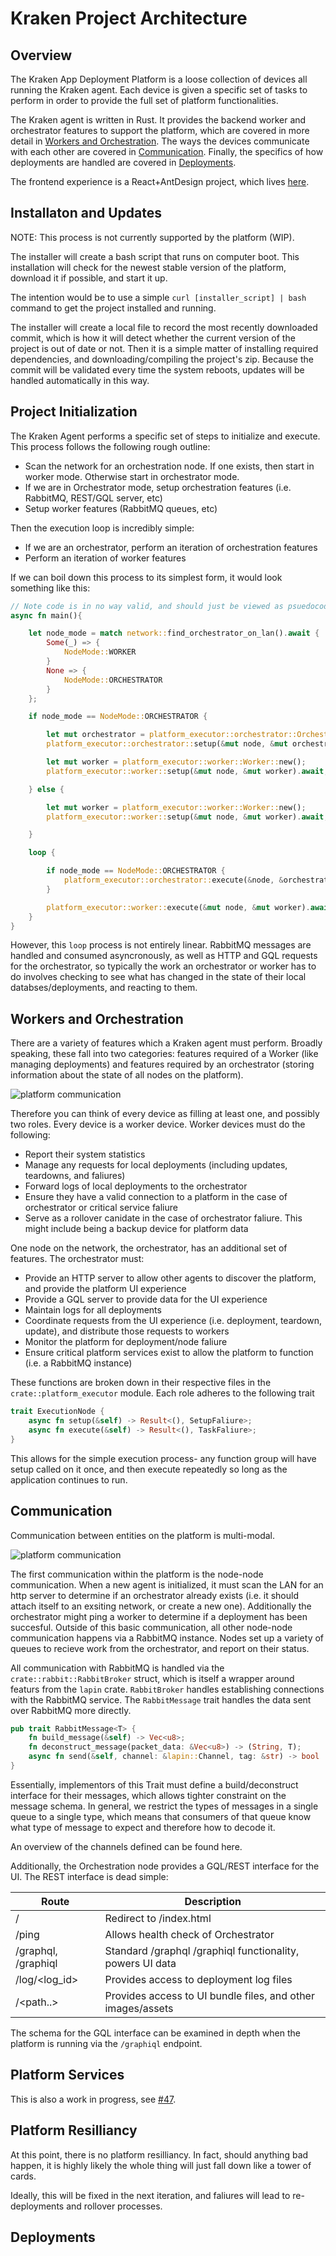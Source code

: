 # Kraken Project Architecture

## Overview

The Kraken App Deployment Platform is a loose collection of devices all running the Kraken agent. Each device is given a specific set of tasks to perform in order to provide the full set of platform functionalities.

The Kraken agent is written in Rust. It provides the backend worker and orchestrator features to support the platform, which are covered in more detail in [Workers and Orchestration](##Workers-and-Orchestration). The ways the devices communicate with each other are covered in [Communication](##Communication). Finally, the specifics of how deployments are handled are covered in [Deployments](##Deployments).

The frontend experience is a React+AntDesign project, which lives [here](https://github.com/ethanshry/Kraken-UI).

## Installaton and Updates

NOTE: This process is not currently supported by the platform (WIP).

The installer will create a bash script that runs on computer boot. This installation will check for the newest stable version of the platform, download it if possible, and start it up.

The intention would be to use a simple `curl [installer_script] | bash` command to get the project installed and running.

The installer will create a local file to record the most recently downloaded commit, which is how it will detect whether the current version of the project is out of date or not. Then it is a simple matter of installing required dependencies, and downloading/compiling the project's zip. Because the commit will be validated every time the system reboots, updates will be handled automatically in this way.

## Project Initialization

The Kraken Agent performs a specific set of steps to initialize and execute. This process follows the following rough outline:

- Scan the network for an orchestration node. If one exists, then start in worker mode. Otherwise start in orchestrator mode.
- If we are in Orchestrator mode, setup orchestration features (i.e. RabbitMQ, REST/GQL server, etc)
- Setup worker features (RabbitMQ queues, etc)

Then the execution loop is incredibly simple:

- If we are an orchestrator, perform an iteration of orchestration features
- Perform an iteration of worker features

If we can boil down this process to its simplest form, it would look something like this:

```rust
// Note code is in no way valid, and should just be viewed as psuedocode with a rust flair
async fn main(){

    let node_mode = match network::find_orchestrator_on_lan().await {
        Some(_) => {
            NodeMode::WORKER
        }
        None => {
            NodeMode::ORCHESTRATOR
        }
    };

    if node_mode == NodeMode::ORCHESTRATOR {

        let mut orchestrator = platform_executor::orchestrator::Orchestrator::new();
        platform_executor::orchestrator::setup(&mut node, &mut orchestrator).await

        let mut worker = platform_executor::worker::Worker::new();
        platform_executor::worker::setup(&mut node, &mut worker).await;

    } else {

        let mut worker = platform_executor::worker::Worker::new();
        platform_executor::worker::setup(&mut node, &mut worker).await;

    }

    loop {

        if node_mode == NodeMode::ORCHESTRATOR {
            platform_executor::orchestrator::execute(&node, &orchestrator).await
        }

        platform_executor::worker::execute(&mut node, &mut worker).await
    }
}
```

However, this `loop` process is not entirely linear. RabbitMQ messages are handled and consumed asyncronously, as well as HTTP and GQL requests for the orchestrator, so typically the work an orchestrator or worker has to do involves checking to see what has changed in the state of their local databses/deployments, and reacting to them.

## Workers and Orchestration

There are a variety of features which a Kraken agent must perform. Broadly speaking, these fall into two categories: features required of a Worker (like managing deployments) and features required by an orchestrator (storing information about the state of all nodes on the platform).

![platform communication](../images/platform_node_roles.png)

Therefore you can think of every device as filling at least one, and possibly two roles. Every device is a worker device. Worker devices must do the following:

- Report their system statistics
- Manage any requests for local deployments (including updates, teardowns, and faliures)
- Forward logs of local deployments to the orchestrator
- Ensure they have a valid connection to a platform in the case of orchestrator or critical service faliure
- Serve as a rollover canidate in the case of orchestrator faliure. This might include being a backup device for platform data

One node on the network, the orchestrator, has an additional set of features. The orchestrator must:

- Provide an HTTP server to allow other agents to discover the platform, and provide the platform UI experience
- Provide a GQL server to provide data for the UI experience
- Maintain logs for all deployments
- Coordinate requests from the UI experience (i.e. deployment, teardown, update), and distribute those requests to workers
- Monitor the platform for deployment/node faliure
- Ensure critical platform services exist to allow the platform to function (i.e. a RabbitMQ instance)

These functions are broken down in their respective files in the `crate::platform_executor` module. Each role adheres to the following trait

```rust
trait ExecutionNode {
    async fn setup(&self) -> Result<(), SetupFaliure>;
    async fn execute(&self) -> Result<(), TaskFaliure>;
}
```

This allows for the simple execution process- any function group will have setup called on it once, and then execute repeatedly so long as the application continues to run.

## Communication

Communication between entities on the platform is multi-modal.

![platform communication](../images/platform_communication.png)

The first communication within the platform is the node-node communication. When a new agent is initialized, it must scan the LAN for an http server to determine if an orchestrator already exists (i.e. it should attach itself to an exsiting network, or create a new one). Additionally the orchestrator might ping a worker to determine if a deployment has been succesful. Outside of this basic communication, all other node-node communication happens via a RabbitMQ instance. Nodes set up a variety of queues to recieve work from the orchestrator, and report on their status.

All communication with RabbitMQ is handled via the `crate::rabbit::RabbitBroker` struct, which is itself a wrapper around featurs from the `lapin` crate. `RabbitBroker` handles establishing connections with the RabbitMQ service. The `RabbitMessage` trait handles the data sent over RabbitMQ more directly.

```rust
pub trait RabbitMessage<T> {
    fn build_message(&self) -> Vec<u8>;
    fn deconstruct_message(packet_data: &Vec<u8>) -> (String, T);
    async fn send(&self, channel: &lapin::Channel, tag: &str) -> bool
}
```

Essentially, implementors of this Trait must define a build/deconstruct interface for their messages, which allows tighter constraint on the message schema. In general, we restrict the types of messages in a single queue to a single type, which means that consumers of that queue know what type of message to expect and therefore how to decode it.

An overview of the channels defined can be found here.

Additionally, the Orchestration node provides a GQL/REST interface for the UI. The REST interface is dead simple:

| Route               | Description                                                 |
| ------------------- | ----------------------------------------------------------- |
| /                   | Redirect to /index.html                                     |
| /ping               | Allows health check of Orchestrator                         |
| /graphql, /graphiql | Standard /graphql /graphiql functionality, powers UI data   |
| /log/<log_id>       | Provides access to deployment log files                     |
| /<path..>           | Provides access to UI bundle files, and other images/assets |

The schema for the GQL interface can be examined in depth when the platform is running via the `/graphiql` endpoint.

## Platform Services

This is also a work in progress, see [#47](https://github.com/ethanshry/Kraken/issues/47).

## Platform Resilliancy

At this point, there is no platform resilliancy. In fact, should anything bad happen, it is highly likely the whole thing will just fall down like a tower of cards.

Ideally, this will be fixed in the next iteration, and faliures will lead to re-deployments and rollover processes.

## Deployments
